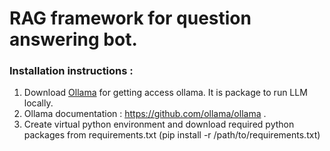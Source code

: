 # RAG framework for question answering bot.

### Installation instructions : 
1. Download [Ollama](https://ollama.com/download) for getting access ollama. It is package to run LLM locally.
2. Ollama documentation : https://github.com/ollama/ollama .
3. Create virtual python environment and download required python packages from requirements.txt (pip install -r /path/to/requirements.txt)


